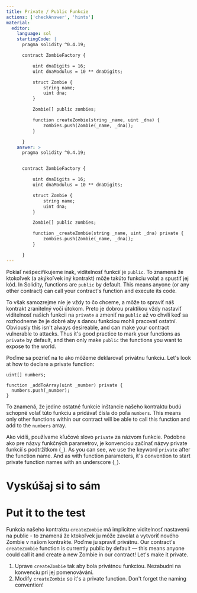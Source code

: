```yaml
---
title: Private / Public Funkcie
actions: ['checkAnswer', 'hints']
material:
  editor:
    language: sol
    startingCode: |
      pragma solidity ^0.4.19;

      contract ZombieFactory {

          uint dnaDigits = 16;
          uint dnaModulus = 10 ** dnaDigits;

          struct Zombie {
              string name;
              uint dna;
          }

          Zombie[] public zombies;

          function createZombie(string _name, uint _dna) {
              zombies.push(Zombie(_name, _dna));
          }

      }
    answer: >
      pragma solidity ^0.4.19;


      contract ZombieFactory {

          uint dnaDigits = 16;
          uint dnaModulus = 10 ** dnaDigits;

          struct Zombie {
              string name;
              uint dna;
          }

          Zombie[] public zombies;

          function _createZombie(string _name, uint _dna) private {
              zombies.push(Zombie(_name, _dna));
          }

      }
---
```


Pokiaľ nešpecifikujeme inak, viditelnosť funkcií je `public`. To znamená že ktokoľvek (a akýkoľvek iný kontrakt) môže takúto funkciu volať a spustiť jej kód.
In Solidity, functions are `public` by default. This means anyone (or any other contract) can call your contract's function and execute its code.

To však samozrejme nie je vždy to čo chceme, a môže to spraviť náš kontrakt zranitelný voči útokom. Preto je dobrou praktikou vždy nastaviť viditelnosť našich funkcii na `private` a zmeniť na `public` až vo chvíli keď sa rozhodneme že je dobré aby s danou funkciou mohli pracovať ostatní.
Obviously this isn't always desireable, and can make your contract vulnerable to attacks. Thus it's good practice to mark your functions as `private` by default, and then only make `public` the functions you want to expose to the world.

Poďme sa pozrieť na to ako môžeme deklarovať privátnu funkciu.
Let's look at how to declare a private function:

```
uint[] numbers;

function _addToArray(uint _number) private {
  numbers.push(_number);
}
```

To znamená, že jedine ostatné funkcie inštancie našeho kontraktu budú schopné volať túto funkciu a pridávať čísla do poľa `numbers`.
This means only other functions within our contract will be able to call this function and add to the `numbers` array.

Ako vidíš, používame kľučové slovo `private` za názvom funkcie. Podobne ako pre názvy funkčných parametrov, je konvenciou začínať názvy private funkcií s podtržítkom (`_`).
As you can see, we use the keyword `private` after the function name. And as with function parameters, it's convention to start private function names with an underscore (`_`).

# Vyskúšaj si to sám
# Put it to the test

Funkcia našeho kontraktu `createZombie` má implicitne viditelnosť nastavenú na public - to znamená že ktokoľvek ju môže zavolat a vytvoriť nového Zombie v našom kontrakte. Poďme ju spraviť privátnu.
Our contract's `createZombie` function is currently public by default — this means anyone could call it and create a new Zombie in our contract! Let's make it private.

1. Uprave `createZombie` tak aby bola privátnou funkciou. Nezabudni na konvenciu pri jej pomenovávání.
1. Modify `createZombie` so it's a private function. Don't forget the naming convention!
